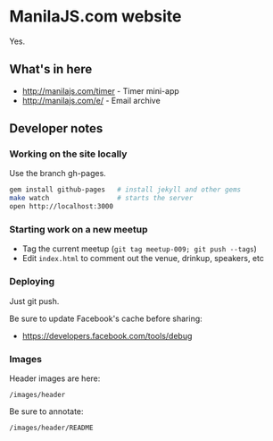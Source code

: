 ManilaJS.com website
====================

Yes.

What's in here
--------------

 * http://manilajs.com/timer - Timer mini-app
 * http://manilajs.com/e/ - Email archive

Developer notes
---------------

### Working on the site locally

Use the branch gh-pages.

```sh
gem install github-pages   # install jekyll and other gems
make watch                 # starts the server
open http://localhost:3000
```

### Starting work on a new meetup

 * Tag the current meetup (`git tag meetup-009; git push --tags`)
 * Edit `index.html` to comment out the venue, drinkup, speakers, etc

### Deploying

Just git push.

Be sure to update Facebook's cache before sharing:

 * https://developers.facebook.com/tools/debug

### Images

Header images are here:

    /images/header

Be sure to annotate:

    /images/header/README
